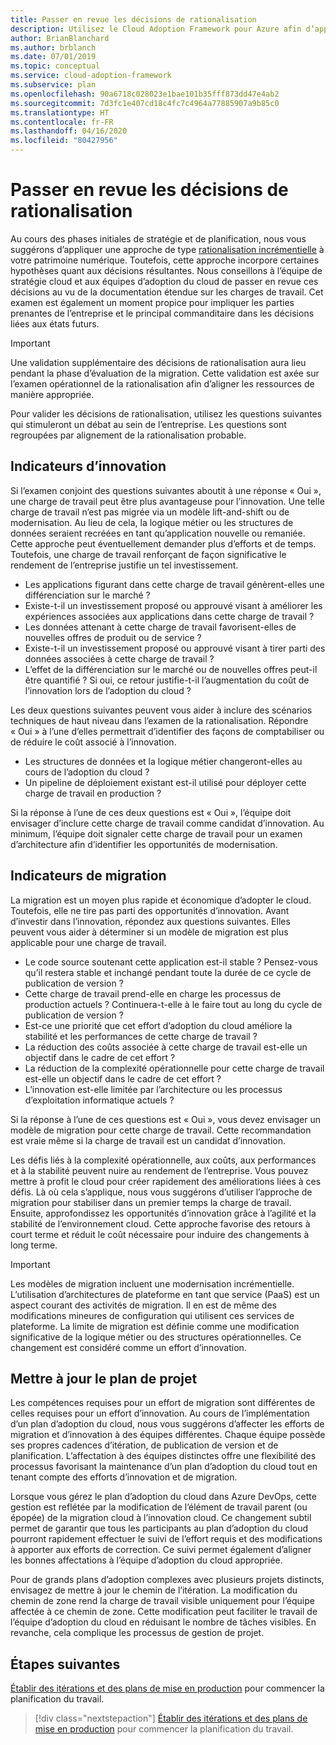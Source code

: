 ```yaml
---
title: Passer en revue les décisions de rationalisation
description: Utilisez le Cloud Adoption Framework pour Azure afin d’apprendre à évaluer les décisions de rationalisation et faciliter une conversation avec l’entreprise.
author: BrianBlanchard
ms.author: brblanch
ms.date: 07/01/2019
ms.topic: conceptual
ms.service: cloud-adoption-framework
ms.subservice: plan
ms.openlocfilehash: 90a6718c028023e1bae101b35fff873dd47e4ab2
ms.sourcegitcommit: 7d3fc1e407cd18c4fc7c4964a77885907a9b85c0
ms.translationtype: HT
ms.contentlocale: fr-FR
ms.lasthandoff: 04/16/2020
ms.locfileid: "80427956"
---
```

# <a name="review-rationalization-decisions"></a>Passer en revue les décisions de rationalisation

Au cours des phases initiales de stratégie et de planification, nous vous suggérons d’appliquer une approche de type [rationalisation incrémentielle](../digital-estate/rationalize.md#incremental-rationalization) à votre patrimoine numérique. Toutefois, cette approche incorpore certaines hypothèses quant aux décisions résultantes. Nous conseillons à l’équipe de stratégie cloud et aux équipes d’adoption du cloud de passer en revue ces décisions au vu de la documentation étendue sur les charges de travail. Cet examen est également un moment propice pour impliquer les parties prenantes de l’entreprise et le principal commanditaire dans les décisions liées aux états futurs.

> [!IMPORTANT]
> Une validation supplémentaire des décisions de rationalisation aura lieu pendant la phase d’évaluation de la migration. Cette validation est axée sur l’examen opérationnel de la rationalisation afin d’aligner les ressources de manière appropriée.

Pour valider les décisions de rationalisation, utilisez les questions suivantes qui stimuleront un débat au sein de l’entreprise. Les questions sont regroupées par alignement de la rationalisation probable.

## <a name="innovation-indicators"></a>Indicateurs d’innovation

Si l’examen conjoint des questions suivantes aboutit à une réponse « Oui », une charge de travail peut être plus avantageuse pour l’innovation. Une telle charge de travail n’est pas migrée via un modèle lift-and-shift ou de modernisation. Au lieu de cela, la logique métier ou les structures de données seraient recréées en tant qu’application nouvelle ou remaniée. Cette approche peut éventuellement demander plus d’efforts et de temps. Toutefois, une charge de travail renforçant de façon significative le rendement de l’entreprise justifie un tel investissement.

- Les applications figurant dans cette charge de travail génèrent-elles une différenciation sur le marché ?
- Existe-t-il un investissement proposé ou approuvé visant à améliorer les expériences associées aux applications dans cette charge de travail ?
- Les données attenant à cette charge de travail favorisent-elles de nouvelles offres de produit ou de service ?
- Existe-t-il un investissement proposé ou approuvé visant à tirer parti des données associées à cette charge de travail ?
- L’effet de la différenciation sur le marché ou de nouvelles offres peut-il être quantifié ? Si oui, ce retour justifie-t-il l’augmentation du coût de l’innovation lors de l’adoption du cloud ?

Les deux questions suivantes peuvent vous aider à inclure des scénarios techniques de haut niveau dans l’examen de la rationalisation. Répondre « Oui » à l’une d’elles permettrait d’identifier des façons de comptabiliser ou de réduire le coût associé à l’innovation.

- Les structures de données et la logique métier changeront-elles au cours de l’adoption du cloud ?
- Un pipeline de déploiement existant est-il utilisé pour déployer cette charge de travail en production ?

Si la réponse à l’une de ces deux questions est « Oui », l’équipe doit envisager d’inclure cette charge de travail comme candidat d’innovation. Au minimum, l’équipe doit signaler cette charge de travail pour un examen d’architecture afin d’identifier les opportunités de modernisation.

## <a name="migration-indicators"></a>Indicateurs de migration

La migration est un moyen plus rapide et économique d’adopter le cloud. Toutefois, elle ne tire pas parti des opportunités d’innovation. Avant d’investir dans l’innovation, répondez aux questions suivantes. Elles peuvent vous aider à déterminer si un modèle de migration est plus applicable pour une charge de travail.

- Le code source soutenant cette application est-il stable ? Pensez-vous qu’il restera stable et inchangé pendant toute la durée de ce cycle de publication de version ?
- Cette charge de travail prend-elle en charge les processus de production actuels ? Continuera-t-elle à le faire tout au long du cycle de publication de version ?
- Est-ce une priorité que cet effort d’adoption du cloud améliore la stabilité et les performances de cette charge de travail ?
- La réduction des coûts associée à cette charge de travail est-elle un objectif dans le cadre de cet effort ?
- La réduction de la complexité opérationnelle pour cette charge de travail est-elle un objectif dans le cadre de cet effort ?
- L’innovation est-elle limitée par l’architecture ou les processus d’exploitation informatique actuels ?

Si la réponse à l’une de ces questions est « Oui », vous devez envisager un modèle de migration pour cette charge de travail. Cette recommandation est vraie même si la charge de travail est un candidat d’innovation.

Les défis liés à la complexité opérationnelle, aux coûts, aux performances et à la stabilité peuvent nuire au rendement de l’entreprise. Vous pouvez mettre à profit le cloud pour créer rapidement des améliorations liées à ces défis. Là où cela s’applique, nous vous suggérons d’utiliser l’approche de migration pour stabiliser dans un premier temps la charge de travail. Ensuite, approfondissez les opportunités d’innovation grâce à l’agilité et la stabilité de l’environnement cloud. Cette approche favorise des retours à court terme et réduit le coût nécessaire pour induire des changements à long terme.

> [!IMPORTANT]
> Les modèles de migration incluent une modernisation incrémentielle. L’utilisation d’architectures de plateforme en tant que service (PaaS) est un aspect courant des activités de migration. Il en est de même des modifications mineures de configuration qui utilisent ces services de plateforme. La limite de migration est définie comme une modification significative de la logique métier ou des structures opérationnelles. Ce changement est considéré comme un effort d’innovation.

## <a name="update-the-project-plan"></a>Mettre à jour le plan de projet

Les compétences requises pour un effort de migration sont différentes de celles requises pour un effort d’innovation. Au cours de l’implémentation d’un plan d’adoption du cloud, nous vous suggérons d’affecter les efforts de migration et d’innovation à des équipes différentes. Chaque équipe possède ses propres cadences d’itération, de publication de version et de planification. L’affectation à des équipes distinctes offre une flexibilité des processus favorisant la maintenance d’un plan d’adoption du cloud tout en tenant compte des efforts d’innovation et de migration.

Lorsque vous gérez le plan d’adoption du cloud dans Azure DevOps, cette gestion est reflétée par la modification de l’élément de travail parent (ou épopée) de la migration cloud à l’innovation cloud. Ce changement subtil permet de garantir que tous les participants au plan d’adoption du cloud pourront rapidement effectuer le suivi de l’effort requis et des modifications à apporter aux efforts de correction. Ce suivi permet également d’aligner les bonnes affectations à l’équipe d’adoption du cloud appropriée.

Pour de grands plans d’adoption complexes avec plusieurs projets distincts, envisagez de mettre à jour le chemin de l’itération. La modification du chemin de zone rend la charge de travail visible uniquement pour l’équipe affectée à ce chemin de zone. Cette modification peut faciliter le travail de l’équipe d’adoption du cloud en réduisant le nombre de tâches visibles. En revanche, cela complique les processus de gestion de projet.

## <a name="next-steps"></a>Étapes suivantes

[Établir des itérations et des plans de mise en production](./iteration-paths.md) pour commencer la planification du travail.

> [!div class="nextstepaction"]
> [Établir des itérations et des plans de mise en production](./iteration-paths.md) pour commencer la planification du travail.
